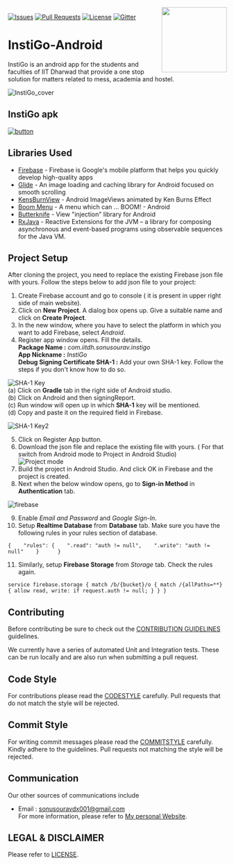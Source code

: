 <img src="https://user-images.githubusercontent.com/47269634/55819333-2a623c80-5b16-11e9-9e68-7383086d8b80.png" align =right height='150'>


[![Issues](https://img.shields.io/github/issues-raw/oss2019/instigo-android.svg?color=red)](https://github.com/oss2019/instigo-android/issues) [![Pull Requests](https://img.shields.io/github/issues-pr/oss2019/instigo-android.svg?color=yellow)](https://github.com/oss2019/instigo-android/pulls) [![License](https://img.shields.io/github/license/oss2019/instigo-android.svg?logoColor=red)](https://github.com/oss2019/instigo-android/blob/master/LICENSE.md) [![Gitter](https://img.shields.io/badge/chat-on%20gitter-ff006f.svg?style=flat-square)](https://gitter.im/oss2019/instigo-android)


# InstiGo-Android
InstiGo is an android app for the students and faculties of IIT Dharwad that provide a one stop solution for matters related to mess, academia and hostel. 

![InstiGo_cover](https://user-images.githubusercontent.com/34706326/82624729-eab6c100-9c00-11ea-80eb-1ab052f4592c.jpg)

## InstiGo apk
[![button](https://user-images.githubusercontent.com/34706326/57187663-142a7f00-6f10-11e9-9d89-144e9f46e8f3.jpg)](https://drive.google.com/drive/folders/186EfacIxiywjDOTjxS0nG5ktbw2RuX66?usp=sharing)
## Libraries Used

- [Firebase](https://github.com/firebase/quickstart-android) - Firebase is Google's mobile platform that helps you quickly develop high-quality apps
- [Glide](https://github.com/bumptech/glide) - An image loading and caching library for Android focused on smooth scrolling 
- [KensBurnView](https://github.com/flavioarfaria/KenBurnsView) - Android ImageViews animated by Ken Burns Effect
- [Boom Menu](https://github.com/Nightonke/BoomMenu) - A menu which can ... BOOM! - Android
- [Butterknife](http://jakewharton.github.io/butterknife/) - View "injection" library for Android
- [RxJava](https://github.com/ReactiveX/RxJava) - Reactive Extensions for the JVM – a library for composing asynchronous and event-based programs using observable sequences for the Java VM.

## Project Setup
After cloning the project, you need to replace the existing Firebase json file with yours. Follow the steps below to add json file to your project:
1. Create Firebase account and go to console ( it is present in upper right side of main website).
2. Click on **New Project**. A dialog box opens up. Give a suitable name and click on **Create Project**.
3. In the new window, where you have to select the platform in which you want to add Firebase, select *Android*.
4. Register app window opens. Fill the details.  
  **Package Name :** *com.iitdh.sonusourav.instigo*    
  **App Nickname :** *InstiGo*   
  **Debug Signing Certificate SHA-1 :** Add your own SHA-1 key. Follow the steps if you don't know how to do so.   
  
![SHA-1 Key](https://user-images.githubusercontent.com/34706326/59098277-76c2d080-893d-11e9-8678-63fe5d30dfb6.JPG)   
                                        (a) Click on **Gradle** tab in the right side of Android studio.   
                                        (b) Click on Android and then signingReport.   
                                        (c) Run window will open up in which **SHA-1** key will be mentioned.   
                                        (d) Copy and paste it on the required field in Firebase.    
                                        
![SHA-1 Key2](https://user-images.githubusercontent.com/34706326/59098391-c43f3d80-893d-11e9-87ae-b3c3a2e92850.JPG)

5. Click on Register App button. 
6. Download the json file and replace the existing file with yours. ( For that switch from Android mode to Project in Android Studio)   
![Project mode](https://user-images.githubusercontent.com/34706326/59098907-4f6d0300-893f-11e9-8a2e-a7f6fdc5a77a.JPG)
7. Build the project in Android Studio. And click OK in Firebase and the project is created.
8. Next when the below window opens, go to **Sign-in Method** in **Authentication** tab.   

![firebase](https://user-images.githubusercontent.com/34706326/59099130-f18ceb00-893f-11e9-8cc7-943043cb9976.JPG)   

9. Enable *Email and Password* and *Google Sign-In*.
10. Setup **Realtime Database** from **Database** tab. Make sure you have the following rules in your rules section of database.

``{   
"rules": {   
  ".read": "auth != null",   
  ".write": "auth != null"   
          }     
 }``   
 
 11. Similarly, setup **Firebase Storage** from *Storage* tab. Check the rules again.   
 
``service firebase.storage {
  match /b/{bucket}/o {
    match /{allPaths=**} {
      allow read, write: if request.auth != null;
    }
  }
}``


## Contributing

Before contributing be sure to check out the [CONTRIBUTION GUIDELINES](https://github.com/oss2019/instigo-android/blob/master/Contribution-Guidelines.md) guidelines.

We currently have a series of automated Unit and Integration tests. These can be run locally and are also run when submitting a pull request.

## Code Style
For contributions please read the [CODESTYLE](https://github.com/oss2019/instigo-android/blob/master/Code-Style.md) carefully. Pull requests that do not match the style will be rejected.

## Commit Style
For writing commit messages please read the [COMMITSTYLE](https://github.com/oss2019/instigo-android/blob/master/Commit-Style.md) carefully. Kindly adhere to the guidelines. Pull requests not matching the style will be rejected.  

## Communication

Our other sources of communications include

- Email : sonusouravdx001@gmail.com    
For more information, please refer to [My personal Website](https://sonusourav.github.io/).


## LEGAL & DISCLAIMER

Please refer to [LICENSE](https://github.com/oss2019/instigo-android/blob/master/LICENSE.md).   
